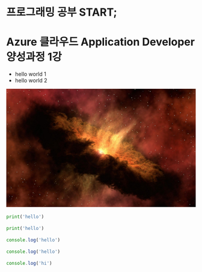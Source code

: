 # 프로그래밍 공부 START; 
# Azure 클라우드 Application Developer 양성과정 1강

* hello world 1
* hello world 2

![빅뱅이론 이미지](img/bigbang.jpg)

```python
print('hello')
```

```py
print('hello')
```

```javascript
console.log('hello')
```

```js
console.log('hello')
```

```js
console.log('hi')
```